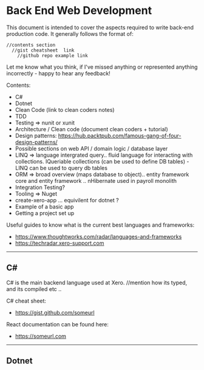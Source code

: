 # Back End Web Development 
This document is intended to cover the aspects required to write back-end production code. It generally follows the format of:
````
//contents section
  //gist cheatsheet  link
    //github repo example link
````
Let me know what you think, if I've missed anything or represented anything incorrectly - happy to hear any feedback!


Contents: 
- C#
- Dotnet
- Clean Code (link to clean coders notes)
- TDD
- Testing => nunit or xunit
- Architecture / Clean code (document clean coders + tutorial)
- Design patterns: https://hub.packtpub.com/famous-gang-of-four-design-patterns/
- Possible sections on web API / domain logic / database layer
- LINQ => language intergrated query.. fluid language for interacting with collections. IQueriable collections (can be used to define DB tables) - LINQ can be used to query db tables 
- ORM => broad overview (maps database to object).. entity framework core and entity framework .. nHibernate used in payroll monolith
- Integration Testing?
- Tooling => Nuget 
- create-xero-app ... equivilent for dotnet ?
- Example of a basic app 
- Getting a project set up
​

Useful guides to know what is the current best languages and frameworks:
- https://www.thoughtworks.com/radar/languages-and-frameworks  
- https://techradar.xero-support.com
​

---


## C#
C# is the main backend language used at Xero. 
//mention how its typed, and its compiled etc ..


C# cheat sheet: 
- https://gist.github.com/someurl
​

React documentation can be found here:
- https://someurl.com
​

---


## Dotnet 